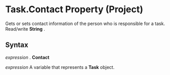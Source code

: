 
# Task.Contact Property (Project)

Gets or sets contact information of the person who is responsible for a task. Read/write  **String** .


## Syntax

 _expression_ . **Contact**

 _expression_ A variable that represents a **Task** object.

